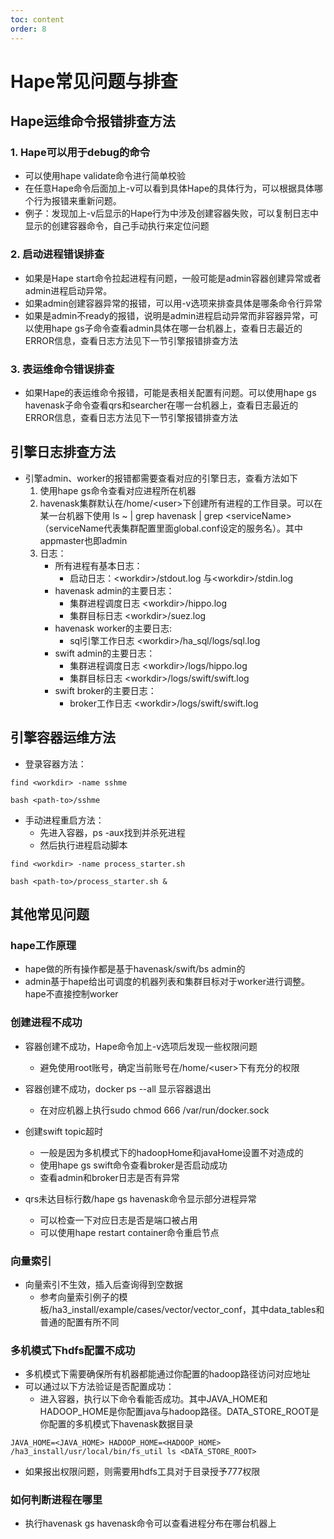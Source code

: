 ```yaml
---
toc: content
order: 8
---
```


# Hape常见问题与排查

## Hape运维命令报错排查方法
### 1. Hape可以用于debug的命令
* 可以使用hape validate命令进行简单校验
* 在任意Hape命令后面加上-v可以看到具体Hape的具体行为，可以根据具体哪个行为报错来重新问题。
* 例子：发现加上-v后显示的Hape行为中涉及创建容器失败，可以复制日志中显示的创建容器命令，自己手动执行来定位问题
  
### 2. 启动进程错误排查
* 如果是Hape start命令拉起进程有问题，一般可能是admin容器创建异常或者admin进程启动异常。
* 如果admin创建容器异常的报错，可以用-v选项来排查具体是哪条命令行异常
* 如果是admin不ready的报错，说明是admin进程启动异常而非容器异常，可以使用hape gs子命令查看admin具体在哪一台机器上，查看日志最近的ERROR信息，查看日志方法见下一节引擎报错排查方法


### 3. 表运维命令错误排查
* 如果Hape的表运维命令报错，可能是表相关配置有问题。可以使用hape gs havenask子命令查看qrs和searcher在哪一台机器上，查看日志最近的ERROR信息，查看日志方法见下一节引擎报错排查方法


## 引擎日志排查方法
* 引擎admin、worker的报错都需要查看对应的引擎日志，查看方法如下
    1. 使用hape gs命令查看对应进程所在机器
    2. havenask集群默认在/home/\<user\>下创建所有进程的工作目录。可以在某一台机器下使用 ls ~ | grep havenask | grep \<serviceName\>（serviceName代表集群配置里面global.conf设定的服务名）。其中appmaster也即admin
    3. 日志：
          * 所有进程有基本日志：
              * 启动日志：\<workdir\>/stdout.log 与\<workdir\>/stdin.log
          * havenask admin的主要日志：
              * 集群进程调度日志 \<workdir\>/hippo.log
              * 集群目标日志 \<workdir\>/suez.log
          * havenask worker的主要日志: 
              * sql引擎工作日志 \<workdir\>/ha_sql/logs/sql.log
          * swift admin的主要日志：
              * 集群进程调度日志 \<workdir\>/logs/hippo.log
              * 集群目标日志 \<workdir\>/logs/swift/swift.log
          * swift broker的主要日志：
              * broker工作日志 \<workdir\>/logs/swift/swift.log

## 引擎容器运维方法
* 登录容器方法：

```
find <workdir> -name sshme
```

```
bash <path-to>/sshme
```
  
* 手动进程重启方法：
  * 先进入容器，ps -aux找到并杀死进程
  * 然后执行进程启动脚本
```
find <workdir> -name process_starter.sh
```

```
bash <path-to>/process_starter.sh & 
```



## 其他常见问题

### hape工作原理
* hape做的所有操作都是基于havenask/swift/bs admin的
* admin基于hape给出可调度的机器列表和集群目标对于worker进行调整。hape不直接控制worker


### 创建进程不成功
* 容器创建不成功，Hape命令加上-v选项后发现一些权限问题
  * 避免使用root账号，确定当前账号在/home/\<user\>下有充分的权限
* 容器创建不成功，docker ps --all 显示容器退出
    * 在对应机器上执行sudo chmod 666 /var/run/docker.sock

* 创建swift topic超时
    * 一般是因为多机模式下的hadoopHome和javaHome设置不对造成的
    * 使用hape gs swift命令查看broker是否启动成功
    * 查看admin和broker日志是否有异常

* qrs未达目标行数/hape gs havenask命令显示部分进程异常
    * 可以检查一下对应日志是否是端口被占用
    * 可以使用hape restart container命令重启节点

### 向量索引
* 向量索引不生效，插入后查询得到空数据
    * 参考向量索引例子的模板/ha3_install/example/cases/vector/vector_conf，其中data_tables和普通的配置有所不同

### 多机模式下hdfs配置不成功
* 多机模式下需要确保所有机器都能通过你配置的hadoop路径访问对应地址
* 可以通过以下方法验证是否配置成功：
  * 进入容器，执行以下命令看能否成功。其中JAVA_HOME和HADOOP_HOME是你配置java与hadoop路径。DATA_STORE_ROOT是你配置的多机模式下havenask数据目录

```
JAVA_HOME=<JAVA_HOME> HADOOP_HOME=<HADOOP_HOME> /ha3_install/usr/local/bin/fs_util ls <DATA_STORE_ROOT>
```

* 如果报出权限问题，则需要用hdfs工具对于目录授予777权限


### 如何判断进程在哪里
* 执行havenask gs havenask命令可以查看进程分布在哪台机器上